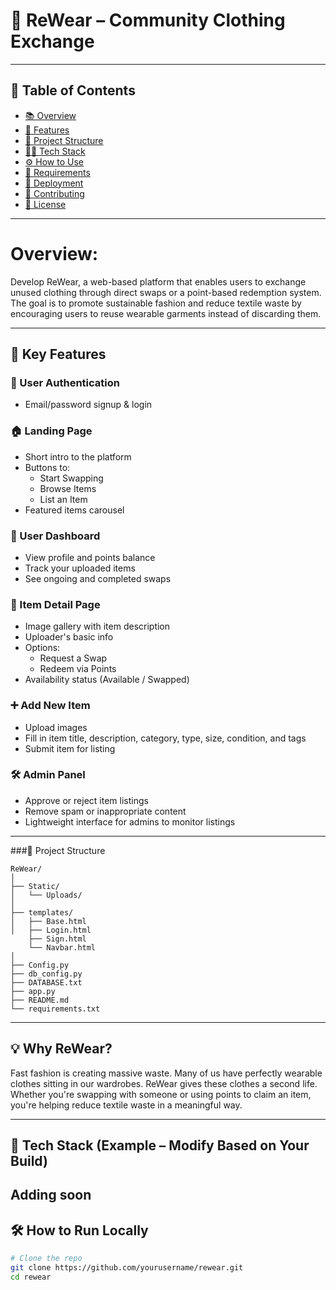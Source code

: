 # 👚 ReWear – Community Clothing Exchange


---

## 📌 Table of Contents

- [📚 Overview](#-overview)
- [🌟 Features](#-key-features)
- [📂 Project Structure](#-project-structure)
- [🧑‍💻 Tech Stack](#-tech-stack)
- [⚙️ How to Use](#️-how-to-use)
- [🧾 Requirements](#-requirements)
- [🚀 Deployment](#-deployment)
- [🤝 Contributing](#-contributing)
- [📃 License](#-license)

---

# Overview: 
Develop ReWear, a web-based platform that enables users to exchange unused clothing 
through direct swaps or a point-based redemption system. The goal is to promote sustainable 
fashion and reduce textile waste by encouraging users to reuse wearable garments instead of 
discarding them. 

---

## 🌟 Key Features

### 🔐 User Authentication
- Email/password signup & login

### 🏠 Landing Page
- Short intro to the platform
- Buttons to:
  - Start Swapping
  - Browse Items
  - List an Item
- Featured items carousel

### 👤 User Dashboard
- View profile and points balance
- Track your uploaded items
- See ongoing and completed swaps

### 👗 Item Detail Page
- Image gallery with item description
- Uploader's basic info
- Options:
  - Request a Swap
  - Redeem via Points
- Availability status (Available / Swapped)

### ➕ Add New Item
- Upload images
- Fill in item title, description, category, type, size, condition, and tags
- Submit item for listing

### 🛠️ Admin Panel
- Approve or reject item listings
- Remove spam or inappropriate content
- Lightweight interface for admins to monitor listings

---

###📂 Project Structure

```
ReWear/
│
├── Static/
│   └── Uploads/
│
├── templates/
│   ├── Base.html
│   ├── Login.html
    ├── Sign.html
    └── Navbar.html
│
├── Config.py
├── db_config.py
├── DATABASE.txt
├── app.py
├── README.md
└── requirements.txt
```

---

## 💡 Why ReWear?

Fast fashion is creating massive waste. Many of us have perfectly wearable clothes sitting in our wardrobes. ReWear gives these clothes a second life. Whether you're swapping with someone or using points to claim an item, you're helping reduce textile waste in a meaningful way.

---

## 🚀 Tech Stack (Example – Modify Based on Your Build)
Adding soon
---

## 🛠️ How to Run Locally

```bash
# Clone the repo
git clone https://github.com/yourusername/rewear.git
cd rewear
